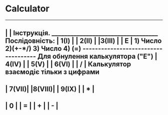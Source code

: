 # Calculator
__________________________________
|                                 |            Інструкція.
__________________________________           Послідовність:
|  1(I) | | 2(II) | |3(III) | | E |            1) Число 2)(+-*/) 3) Число 4) (=)
------------------------------------            Для обнулення калькулятора  ("E")
| 4(IV) | |  5(V) | | 6(VI) | | / |            Калькулятор взаємодіє тільки з цифрами
------------------------------------
| 7(VII)| |8(VIII)| | 9(IX) | | * |
------------------------------------
|   0   | |   =   | |   +   | | - |
------------------------------------
